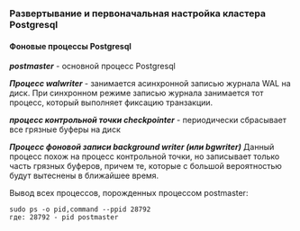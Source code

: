 ### Развертывание и первоначальная настройка кластера Postgresql












#### Фоновые процессы Postgresql

***postmaster*** - основной процесс Postgresql

***Процесс walwriter*** - занимается асинхронной записью журнала WAL на диск. При синхронном режиме записью журнала занимается тот процесс, который выполняет фиксацию транзакции.

***процесс контрольной точки checkpointer*** - периодически сбрасывает все грязные буферы на диск

***Процесс фоновой записи background writer (или bgwriter)*** Данный процесс похож на процесс контрольной точки, но записывает только часть грязных буферов, причем те, которые с большой вероятностью будут вытеснены в ближайшее время.


Вывод всех процессов, порожденных процессом postmaster:

    sudo ps -o pid,command --ppid 28792
    где: 28792 - pid postmaster

